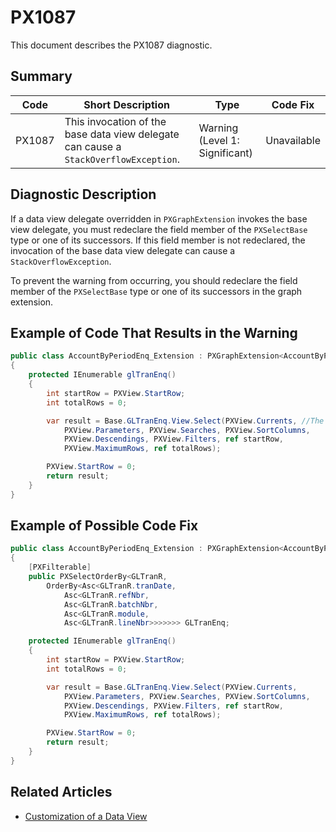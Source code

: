 # PX1087
This document describes the PX1087 diagnostic.

## Summary

| Code   | Short Description                                                                    | Type                           | Code Fix    | 
| ------ | ------------------------------------------------------------------------------------ | ------------------------------ | ----------- | 
| PX1087 | This invocation of the base data view delegate can cause a `StackOverflowException`. | Warning (Level 1: Significant) | Unavailable |

## Diagnostic Description

If a data view delegate overridden in `PXGraphExtension` invokes the base view delegate, you must redeclare the field member of the `PXSelectBase` type or one of its successors. If this field member is not redeclared, the invocation of the base data view delegate can cause a `StackOverflowException`.

To prevent the warning from occurring, you should redeclare the field member of the `PXSelectBase` type or one of its successors in the graph extension.

## Example of Code That Results in the Warning

```C#
public class AccountByPeriodEnq_Extension : PXGraphExtension<AccountByPeriodEnq>
{
    protected IEnumerable glTranEnq()
    {
        int startRow = PXView.StartRow;
        int totalRows = 0;

        var result = Base.GLTranEnq.View.Select(PXView.Currents, //The PX1087 error is displayed for this line.
            PXView.Parameters, PXView.Searches, PXView.SortColumns,
            PXView.Descendings, PXView.Filters, ref startRow,
            PXView.MaximumRows, ref totalRows);

        PXView.StartRow = 0;
        return result;
    }
}
```

## Example of Possible Code Fix

```C#
public class AccountByPeriodEnq_Extension : PXGraphExtension<AccountByPeriodEnq>
{
    [PXFilterable]
    public PXSelectOrderBy<GLTranR,
        OrderBy<Asc<GLTranR.tranDate,
            Asc<GLTranR.refNbr,
            Asc<GLTranR.batchNbr,
            Asc<GLTranR.module,
            Asc<GLTranR.lineNbr>>>>>>> GLTranEnq;

    protected IEnumerable glTranEnq()
    {
        int startRow = PXView.StartRow;
        int totalRows = 0;

        var result = Base.GLTranEnq.View.Select(PXView.Currents,
            PXView.Parameters, PXView.Searches, PXView.SortColumns,
            PXView.Descendings, PXView.Filters, ref startRow,
            PXView.MaximumRows, ref totalRows);

        PXView.StartRow = 0;
        return result;
    }
}
```

## Related Articles

 - [Customization of a Data View](https://help.acumatica.com/Help?ScreenId=ShowWiki&pageid=b1faf924-c742-4eb2-9a88-0fe299cf6137)